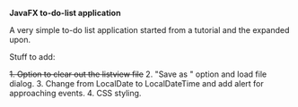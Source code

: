 **JavaFX to-do-list application**

A very simple to-do list application started from a tutorial and the expanded upon.

Stuff to add:

~~1. Option to clear out the listview file~~
2. "Save as " option and load file dialog.
3. Change from LocalDate to LocalDateTime and add alert for approaching events.
4. CSS styling.